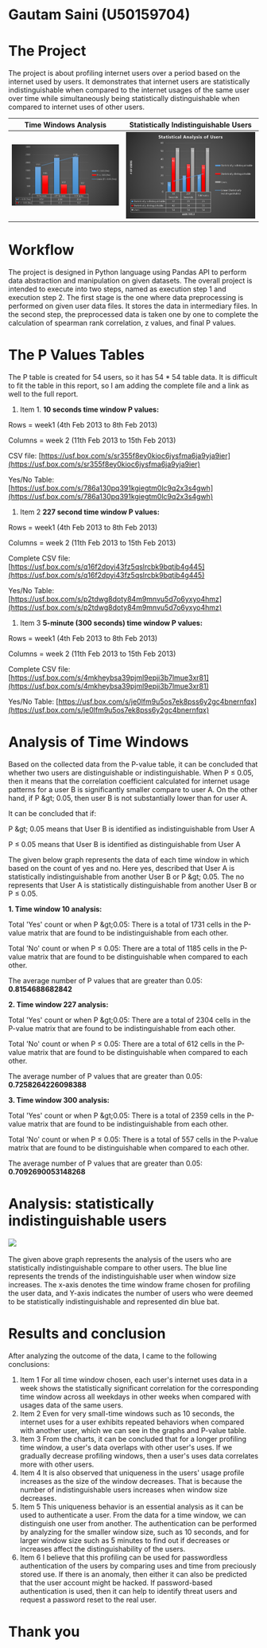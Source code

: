 # **Gautam Saini (U50159704)**

# The Project

The project is about profiling internet users over a period based on the internet used by users. It demonstrates that internet users are statistically indistinguishable when compared to the internet usages of the same user over time while simultaneously being statistically distinguishable when compared to internet uses of other users.

Time Windows Analysis             |  Statistically Indistinguishable Users
:-------------------------:|:-------------------------:
![](1.png)  |  ![](3.png)

# Workflow

The project is designed in Python language using Pandas API to perform data abstraction and manipulation on given datasets. The overall project is intended to execute into two steps, named as execution step 1 and execution step 2. The first stage is the one where data preprocessing is performed on given user data files. It stores the data in intermediary files. In the second step, the preprocessed data is taken one by one to complete the calculation of spearman rank correlation, z values, and final P values.

# The P Values Tables

The P table is created for 54 users, so it has 54 \* 54 table data. It is difficult to fit the table in this report, so I am adding the complete file and a link as well to the full report.

1. Item 1. **10 seconds time window P values:**

Rows = week1 (4th Feb 2013 to 8th Feb 2013)

Columns = week 2 (11th Feb 2013 to 15th Feb 2013)

CSV file: [https://usf.box.com/s/sr355f8ey0kioc6jysfma6ja9yja9ier](https://usf.box.com/s/sr355f8ey0kioc6jysfma6ja9yja9ier)

Yes/No Table: [https://usf.box.com/s/786a130pq391kgiegtm0lc9q2x3s4gwh](https://usf.box.com/s/786a130pq391kgiegtm0lc9q2x3s4gwh)

1. Item 2 **227 second time window P values:**

Rows = week1 (4th Feb 2013 to 8th Feb 2013)

Columns = week 2 (11th Feb 2013 to 15th Feb 2013)

Complete CSV file: [https://usf.box.com/s/q16f2dpyi43fz5qslrcbk9bqtib4g445](https://usf.box.com/s/q16f2dpyi43fz5qslrcbk9bqtib4g445)

Yes/No Table: [https://usf.box.com/s/p2tdwg8doty84m9mnvu5d7o6yxyo4hmz](https://usf.box.com/s/p2tdwg8doty84m9mnvu5d7o6yxyo4hmz)

1. Item 3 **5-minute (300 seconds) time window P values:**

Rows = week1 (4th Feb 2013 to 8th Feb 2013)

Columns = week 2 (11th Feb 2013 to 15th Feb 2013)

Complete CSV file: [https://usf.box.com/s/4mkheybsa39pjml9epji3b7lmue3xr81](https://usf.box.com/s/4mkheybsa39pjml9epji3b7lmue3xr81)

Yes/No Table: [https://usf.box.com/s/je0lfm9u5os7ek8pss6y2gc4bnernfqx](https://usf.box.com/s/je0lfm9u5os7ek8pss6y2gc4bnernfqx)

# Analysis of Time Windows

Based on the collected data from the P-value table, it can be concluded that whether two users are distinguishable or indistinguishable. When P ≤ 0.05, then it means that the correlation coefficient calculated for internet usage patterns for a user B is significantly smaller compare to user A. On the other hand, if P \&gt; 0.05, then user B is not substantially lower than for user A.

It can be concluded that if:

P \&gt; 0.05 means that User B is identified as indistinguishable from User A

P ≤ 0.05 means that User B is identified as distinguishable from User A

The given below graph represents the data of each time window in which based on the count of yes and no. Here yes, described that User A is statistically indistinguishable from another User B or P \&gt; 0.05. The no represents that User A is statistically distinguishable from another User B or P ≤ 0.05.

**1. Time window 10 analysis:**

Total &#39;Yes&#39; count or when P \&gt;0.05: There is a total of 1731 cells in the P-value matrix that are found to be indistinguishable from each other.

Total &#39;No&#39; count or when P ≤ 0.05: There are a total of 1185 cells in the P-value matrix that are found to be distinguishable when compared to each other.

The average number of P values that are greater than 0.05: **0.8154688682842**

**2. Time window 227 analysis:**

Total &#39;Yes&#39; count or when P \&gt;0.05: There are a total of 2304 cells in the P-value matrix that are found to be indistinguishable from each other.

Total &#39;No&#39; count or when P ≤ 0.05: There are a total of 612 cells in the P-value matrix that are found to be distinguishable when compared to each other.

The average number of P values that are greater than 0.05: **0.7258264226098388**

**3. Time window 300 analysis:**

Total &#39;Yes&#39; count or when P \&gt;0.05: There is a total of 2359 cells in the P-value matrix that are found to be indistinguishable from each other.

Total &#39;No&#39; count or when P ≤ 0.05: There is a total of 557 cells in the P-value matrix that are found to be distinguishable when compared to each other.

The average number of P values that are greater than 0.05: **0.7092690053148268**

# Analysis: statistically indistinguishable users

![](RackMultipart20200719-4-62nkg1_html_63c121e8bb6efa3d.gif)

The given above graph represents the analysis of the users who are statistically indistinguishable compare to other users. The blue line represents the trends of the indistinguishable user when window size increases. The x-axis denotes the time window frame chosen for profiling the user data, and Y-axis indicates the number of users who were deemed to be statistically indistinguishable and represented din blue bat.

# Results and conclusion

After analyzing the outcome of the data, I came to the following conclusions:

1. Item 1 For all time window chosen, each user&#39;s internet uses data in a week shows the statistically significant correlation for the corresponding time window across all weekdays in other weeks when compared with usages data of the same users.
1. Item 2 Even for very small-time windows such as 10 seconds, the internet uses for a user exhibits repeated behaviors when compared with another user, which we can see in the graphs and P-value table.
1. Item 3 From the charts, it can be concluded that for a longer profiling time window, a user&#39;s data overlaps with other user&#39;s uses. If we gradually decrease profiling windows, then a user&#39;s uses data correlates more with other users.
1. Item 4 It is also observed that uniqueness in the users&#39; usage profile increases as the size of the window decreases. That is because the number of indistinguishable users increases when window size decreases.
1. Item 5 This uniqueness behavior is an essential analysis as it can be used to authenticate a user. From the data for a time window, we can distinguish one user from another. The authentication can be performed by analyzing for the smaller window size, such as 10 seconds, and for larger window size such as 5 minutes to find out if decreases or increases affect the distinguishability of the users.
1. Item 6 I believe that this profiling can be used for passwordless authentication of the users by comparing uses and time from preciously stored use. If there is an anomaly, then either it can also be predicted that the user account might be hacked. If password-based authentication is used, then it can help to identify threat users and request a password reset to the real user.

# Thank you

